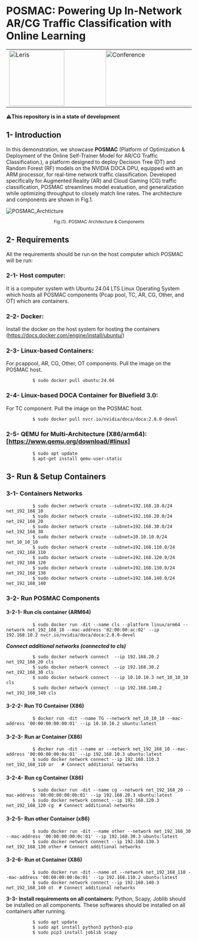 # POSMAC: Powering Up In-Network AR/CG Traffic Classification with Online Learning

<table align="center">
  <tr>
    <td> <img src="https://github.com/dcomp-leris/VR-AR-CG-network-telemetry/assets/58492556/67a96a00-c791-46b3-afac-daf3ae212aeb" align="middle" alt="Leris" width="150" height="150"></td>
    <td></td>
    <td></td>
    <td></td>
    <td></td>
    <td></td>
    <td></td>
    <td><img src="https://github.com/user-attachments/assets/8f9e55aa-cfe0-4c3d-9563-aee0601fb73d" alt="Conference" align="middle" width="350" height="150"></td>
    <td></td>
    <td></td>
    <td></td>
    <td></td>
    <td></td>
    <td></td>
    <td><img src="https://github.com/dcomp-leris/VR-AR-CG-network-telemetry/assets/58492556/b26a6be8-6b16-4542-bb3e-7eeac34644d6" align="middle" alt="SMARTNESS" width="150" height="150"></td>
  </tr>
</table>


⚠️**This repository is in a state of development**

## 1- Introduction

In this demonstration, we showcase **POSMAC** (Platform of Optimization & Deployment of the Online Self-Trainer Model for AR/CG Traffic Classification.), a platform designed to deploy Decision Tree (DT) and Random Forest (RF) models on the NVIDIA DOCA DPU, equipped with an ARM processor, for real-time network traffic classification. Developed specifically for Augmented Reality (AR) and Cloud Gaming (CG) traffic classification, POSMAC streamlines model evaluation, and generalization while optimizing throughput to closely match line rates. The architecture and components are shown in Fig.1.

![POSMAC_Archticture](https://github.com/user-attachments/assets/28a5c7be-1a17-430e-81f1-86e7abb7fca5)

<p align="center">
  <sub>Fig.(1). POSMAC Architecture & Components </sub>
</p>

## 2- Requirements
All the requirements should be run on the host computer which POSMAC will be run:

### 2-1- Host computer: 
It is a computer system with Ubuntu 24.04 LTS Linux Operating System which hosts all POSMAC components (Pcap pool, TC, AR, CG, Other, and OT) which are containers.  
### 2-2- Docker: 
Install the docker on the host system for hosting the containers (https://docs.docker.com/engine/install/ubuntu/)
### 2-3- Linux-based Containers: 
For pcappool, AR, CG, Other, OT components. Pull the image on the POSMAC host.
              
              $ sudo docker pull ubuntu:24.04
### 2-4- Linux-based DOCA Container for Bluefield 3.0: 
For TC component. Pull the image on the POSMAC host.
  
              $ sudo docker pull nvcr.io/nvidia/doca/doca:2.8.0-devel

### 2-5- QEMU for Multi-Architecture (X86/arm64): [https://www.qemu.org/download/#linux]

              $ sudo apt update 
              $ apt-get install qemu-user-static

## 3- Run & Setup Containers
### 3-1- Containers Networks
              $ sudo docker network create --subnet=192.168.10.0/24 net_192_168_10
              $ sudo docker network create --subnet=192.168.20.0/24 net_192_168_20
              $ sudo docker network create --subnet=192.168.30.0/24 net_192_168_30
              $ sudo docker network create --subnet=10.10.10.0/24 net_10_10_10
              $ sudo docker network create --subnet=192.168.110.0/24 net_192_168_110
              $ sudo docker network create --subnet=192.168.120.0/24 net_192_168_120
              $ sudo docker network create --subnet=192.168.130.0/24 net_192_168_130
              $ sudo docker network create --subnet=192.168.140.0/24 net_192_168_140 
              
### 3-2- Run POSMAC Components
#### 3-2-1- Run cls container (ARM64)
    
              $ sudo docker run -dit --name cls --platform linux/arm64 --network net_192_168_10 --mac-address '02:00:00:ac:02' --ip 192.168.10.2 nvcr.io/nvidia/doca/doca:2.8.0-devel
              
***Connect additional networks (connected to cls)***

              $ sudo docker network connect  --ip 192.168.20.2 net_192_168_20 cls
              $ sudo docker network connect  --ip 192.168.30.2 net_192_168_30 cls
              $ sudo docker network connect  --ip 10.10.10.3 net_10_10_10 cls
              $ sudo docker network connect  --ip 192.168.140.2 net_192_168_140 cls

#### 3-2-2- Run TG Container (X86)
              $ docker run -dit --name TG --network net_10_10_10 --mac-address '00:00:00:00:00:01' --ip 10.10.10.2 ubuntu:latest
              
#### 3-2-3- Run ar Container (X86)
              $ docker run -dit --name ar --network net_192_168_10 --mac-address '00:00:00:00:0a:01' --ip 192.168.10.3 ubuntu:latest
              $ sudo docker network connect --ip 192.168.110.3 net_192_168_110 ar   # Connect additional networks

#### 3-2-4- Run cg Container (X86)
              $ sudo docker run -dit --name cg --network net_192_168_20 --mac-address '00:00:00:00:0b:01' --ip 192.168.20.3 ubuntu:latest
              $ sudo docker network connect --ip 192.168.120.3 net_192_168_120 cg  # Connect additional networks

#### 3-2-5- Run other Container (x86)
              $ sudo docker run -dit --name other --network net_192_168_30 --mac-address '00:00:00:00:0c:01' --ip 192.168.30.3 ubuntu:latest
              $ sudo docker network connect --ip 192.168.130.3 net_192_168_130 other # Connect additional networks

#### 3-2-6- Run ot Container (X86)
              $ sudo docker run -dit --name ot --network net_192_168_110 --mac-address '00:00:00:00:0e:01' --ip 192.168.110.2 ubuntu:latest
              $ sudo docker network connect --ip 192.168.140.3 net_192_168_140 ot  # Connect additional networks

              



  
  **3-3- Install requirements on all containers:** Python, Scapy, Joblib should be installed on all components. These softwares should be installed on all containers after running. 
  
              $ sudo apt update
              $ sudo apt install python3 python3-pip 
              $ sudo pip3 install joblib scapy
   
   
   
   
